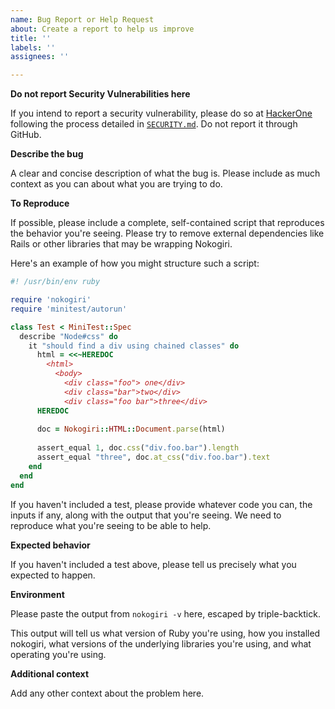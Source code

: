 ```yaml
---
name: Bug Report or Help Request
about: Create a report to help us improve
title: ''
labels: ''
assignees: ''

---
```


**Do not report Security Vulnerabilities here**

If you intend to report a security vulnerability, please do so at [HackerOne](https://hackerone.com/nokogiri) following the process detailed in [`SECURITY.md`](https://nokogiri.org/SECURITY.html). Do not report it through GitHub.


**Describe the bug**

A clear and concise description of what the bug is. Please include as much context as you can about what you are trying to do.


**To Reproduce**

If possible, please include a complete, self-contained script that reproduces the behavior you're seeing. Please try to remove external dependencies like Rails or other libraries that may be wrapping Nokogiri.

Here's an example of how you might structure such a script:

```ruby
#! /usr/bin/env ruby

require 'nokogiri'
require 'minitest/autorun'

class Test < MiniTest::Spec
  describe "Node#css" do
    it "should find a div using chained classes" do
      html = <<~HEREDOC
        <html>
          <body>
            <div class="foo"> one</div> 
            <div class="bar">two</div> 
            <div class="foo bar">three</div> 
      HEREDOC
      
      doc = Nokogiri::HTML::Document.parse(html)
      
      assert_equal 1, doc.css("div.foo.bar").length
      assert_equal "three", doc.at_css("div.foo.bar").text
    end
  end
end
```

If you haven't included a test, please provide whatever code you can, the inputs if any, along with the output that you're seeing. We need to reproduce what you're seeing to be able to help.


**Expected behavior**

If you haven't included a test above, please tell us precisely what you expected to happen.


**Environment**

Please paste the output from `nokogiri -v` here, escaped by triple-backtick.

This output will tell us what version of Ruby you're using, how you installed nokogiri, what versions of the underlying libraries you're using, and what operating you're using.


**Additional context**

Add any other context about the problem here.
